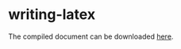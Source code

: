 # writing-latex

The compiled document can be downloaded [here][1].

[1]: https://github.com/cionx/writing-latex/releases/download/v0.5/writing_latex.pdf
